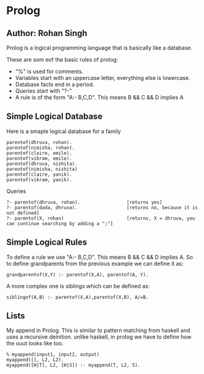 # Prolog 
## Author: Rohan Singh

Prolog is a logical programming language that is basically like a database.

These are som eof the basic rules of prolog:  
  - "%" is used for comments.
  - Variables start with an uppercase letter, everything else is lowercase.  
  - Database facts end in a period.
  - Queries start with "?-"  
  - A rule is of the form "A:- B,C,D". This means B && C && D implies A

## Simple Logical Database
Here is a smaple logical database for a family

```
parentof(dhruva, rohan).
parentof(nimisha, rohan).
parentof(claire, emile).
parentof(vikram, emile).
parentof(dhruva, nishita).
parentof(nimisha, nishita)
parentof(claire, yanik).
parentof(vikram, yanik).
```

Queries
```
?- parentof(dhruva, rohan).                 [returns yes]
?- parentof(dada, dhruva).                  [returns no, because it is not defined]
?- parentof(X, rohan)                       [returns, X = dhruva, you can continue searching by adding a ";"]
```

## Simple Logical Rules
To define a rule we use "A:- B,C,D". This means B && C && D implies A. So to define grandparents from the previous example we can define it as:
```
grandparentof(X,Y) :- parentof(X,A), parentof(A, Y).
```

A more complex one is siblings which can be defined as:
```
siblingof(A,B) :- parentof(X,A),parentof(X,B), A/=B.
```

## Lists
My append in Prolog. This is similar to pattern matching from haskell and uses a recursive deinition. unlike haskell, in prolog we have to define how the ouut looks like too.
```
% myappend(input1, input2, output)
myappend([], L2, L2).
myappend([H|T], L2, [H|S]) :- myappend(T, L2, S).
```
